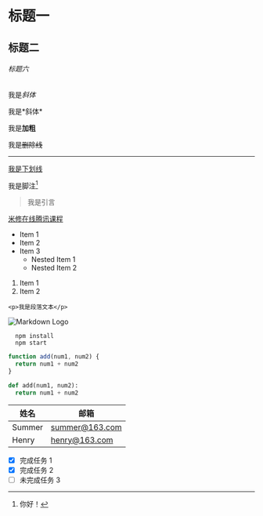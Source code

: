 <!-- 标题 -->
# 标题一
## 标题二
###### 标题六

<!-- 斜体 -->
我是*斜体*

我是\*斜体\*

<!-- 加粗 -->
我是**加粗**

<!-- 删除线 -->
我是~~删除线~~

<!-- 分割线 -->
___

<!-- 下划线 -->
<u>我是下划线</u>

<!-- 脚注 -->
我是脚注[^1]

[^1]:你好！

<!-- 引言 -->
> 我是引言

<!-- 链接 -->
[米修在线腾讯课程](https://imissu.ke.qq.com/#category=-1&tab=1)

<!-- 无序列表 -->
- Item 1
- Item 2
- Item 3
  - Nested Item 1
  - Nested Item 2

<!-- 有序列表 -->
1. Item 1
2. Item 2

<!-- 代码 -->
`<p>我是段落文本</p>`

<!-- 图片 -->
![Markdown Logo](https://markdown-here.com/img/icon256.png)


<!-- github Markdown -->

<!-- 代码块 -->
```
  npm install
  npm start
```

```javascript
function add(num1, num2) {
  return num1 + num2
}
```

```python
def add(num1, num2):
  return num1 + num2
```

<!-- 表格 -->
| 姓名  | 邮箱      |
| ----- | --------- |
| Summer | summer@163.com |
| Henry | henry@163.com |

<!-- 任务列表 -->
- [x] 完成任务 1 
- [x] 完成任务 2
- [ ] 未完成任务 3
